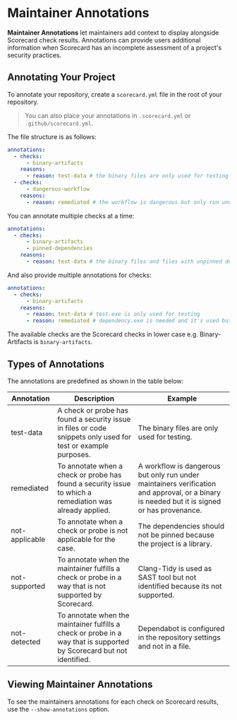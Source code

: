 # Maintainer Annotations

**Maintainer Annotations** let maintainers add context to display alongside Scorecard check results. Annotations can provide users additional information when Scorecard has an incomplete assessment of a project's security practices.

## Annotating Your Project

To annotate your repository, create a `scorecard.yml` file in the root of your repository.
> You can also place your annotations in `.scorecard.yml` or `.github/scorecard.yml`.

The file structure is as follows:

```yml
annotations:
  - checks:
      - binary-artifacts
    reasons:
      - reason: test-data # the binary files are only used for testing
  - checks:
      - dangerous-workflow
    reasons:
      - reason: remediated # the workflow is dangerous but only run under maintainers verification and approval
```

You can annotate multiple checks at a time:

```yml
annotations:
  - checks:
      - binary-artifacts
      - pinned-dependencies
    reasons:
      - reason: test-data # the binary files and files with unpinned dependencies are only used for testing
```

And also provide multiple annotations for checks:

```yml
annotations:
  - checks:
      - binary-artifacts
    reasons:
      - reason: test-data # test.exe is only used for testing 
      - reason: remediated # dependency.exe is needed and it's used but the binary signature is verified
```

The available checks are the Scorecard checks in lower case e.g. Binary-Artifacts is `binary-artifacts`.

## Types of Annotations

The annotations are predefined as shown in the table below:

| Annotation | Description | Example |
|------------|-------------|---------|
| test-data | A check or probe has found a security issue in files or code snippets only used for test or example purposes. | The binary files are only used for testing. |
| remediated | To annotate when a check or probe has found a security issue to which a remediation was already applied. | A workflow is dangerous but only run under maintainers verification and approval, or a binary is needed but it is signed or has provenance. |
| not-applicable | To annotate when a check or probe is not applicable for the case. | The dependencies should not be pinned because the project is a library. |
| not-supported | To annotate when the maintainer fulfills a check or probe in a way that is not supported by Scorecard. | Clang-Tidy is used as SAST tool but not identified because its not supported. |
| not-detected | To annotate when the maintainer fulfills a check or probe in a way that is supported by Scorecard but not identified. | Dependabot is configured in the repository settings and not in a file. |

## Viewing Maintainer Annotations

To see the maintainers annotations for each check on Scorecard results, use the `--show-annotations` option.
